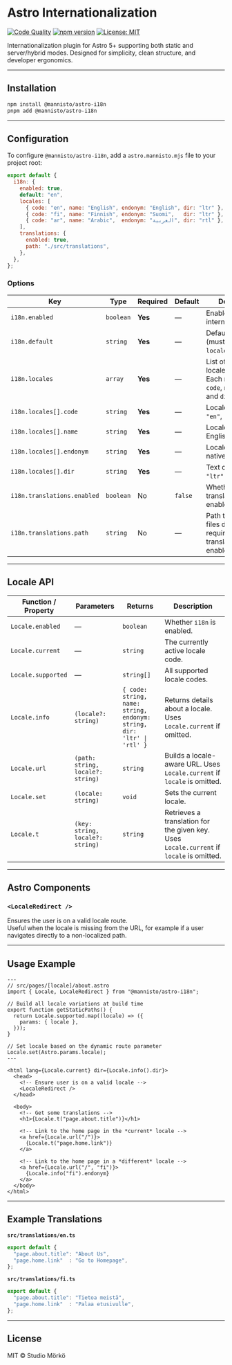# Astro Internationalization

[![Code Quality](https://github.com/studio-morko/astro-plugins/actions/workflows/quality.yml/badge.svg)](https://github.com/studio-morko/astro-plugins/actions/workflows/quality.yml)
[![npm version](https://img.shields.io/npm/v/@mannisto/astro-i18n.svg)](https://www.npmjs.com/package/@mannisto/astro-i18n)
[![License: MIT](https://img.shields.io/badge/License-MIT-yellow.svg)](https://opensource.org/licenses/MIT)

Internationalization plugin for Astro 5+ supporting both static and server/hybrid modes. Designed for simplicity, clean structure, and developer ergonomics.

---

## Installation

```bash
npm install @mannisto/astro-i18n
pnpm add @mannisto/astro-i18n
```

---

## Configuration

To configure `@mannisto/astro-i18n`, add a `astro.mannisto.mjs` file to your project root:

```mjs
export default {
  i18n: {
    enabled: true,
    default: "en",
    locales: [
      { code: "en", name: "English", endonym: "English", dir: "ltr" },
      { code: "fi", name: "Finnish", endonym: "Suomi",   dir: "ltr" },
      { code: "ar", name: "Arabic",  endonym: "العربية", dir: "rtl" },
    ],
    translations: {
      enabled: true,
      path: "./src/translations",
    },
  },
};
```

### Options

| Key                         | Type      | Required | Default | Description                                                                               |
| ----------------------------| --------- | -------- | ------- | ----------------------------------------------------------------------------------------- |
| `i18n.enabled`              | `boolean` | **Yes**  | —       | Enables or disables internationalization.                                                 |
| `i18n.default`              | `string`  | **Yes**  | —       | Default locale code (must match one in `locales`).                                        |
| `i18n.locales`              | `array`   | **Yes**  | —       | List of supported locale objects. Each must include `code`, `name`, `endonym`, and `dir`. |
| `i18n.locales[].code`       | `string`  | **Yes**  | —       | Locale code (e.g., `"en"`, `"fi"`, `"ar"`).                                               |
| `i18n.locales[].name`       | `string`  | **Yes**  | —       | Locale name in English (exonym).                                                          |
| `i18n.locales[].endonym`    | `string`  | **Yes**  | —       | Locale name in the native language.                                                       |
| `i18n.locales[].dir`        | `string`  | **Yes**  | —       | Text direction: `"ltr"` or `"rtl"`.                                                       |
| `i18n.translations.enabled` | `boolean` | No       | `false` | Whether translations are enabled.                                                         |
| `i18n.translations.path`    | `string`  | No       | —       | Path to translation files directory (only required if translations are enabled).          |

---
## Locale API

| Function / Property | Parameters                        | Returns                                                                | Description                                                                              |
| ------------------- | --------------------------------- | ---------------------------------------------------------------------- | ---------------------------------------------------------------------------------------- |
| `Locale.enabled`    | —                                 | `boolean`                                                              | Whether `i18n` is enabled.                                                               |
| `Locale.current`    | —                                 | `string`                                                               | The currently active locale code.                                                        |
| `Locale.supported`  | —                                 | `string[]`                                                             | All supported locale codes.                                                              |
| `Locale.info`       | `(locale?: string)`               | `{ code: string, name: string, endonym: string, dir: 'ltr' \| 'rtl' }` | Returns details about a locale. Uses `Locale.current` if omitted.                        |
| `Locale.url`        | `(path: string, locale?: string)` | `string`                                                               | Builds a locale-aware URL. Uses `Locale.current` if `locale` is omitted.                 |
| `Locale.set`        | `(locale: string)`                | `void`                                                                 | Sets the current locale.                                                                 |
| `Locale.t`          | `(key: string, locale?: string)`  | `string`                                                               | Retrieves a translation for the given key. Uses `Locale.current` if `locale` is omitted. |

---

## Astro Components

### `<LocaleRedirect />`
Ensures the user is on a valid locale route.  
Useful when the locale is missing from the URL, for example if a user navigates directly to a non-localized path.

---

## Usage Example

```astro
---
// src/pages/[locale]/about.astro
import { Locale, LocaleRedirect } from "@mannisto/astro-i18n";

// Build all locale variations at build time
export function getStaticPaths() {
  return Locale.supported.map((locale) => ({
    params: { locale },
  }));
}

// Set locale based on the dynamic route parameter
Locale.set(Astro.params.locale);
---

<html lang={Locale.current} dir={Locale.info().dir}>
  <head>
    <!-- Ensure user is on a valid locale -->
    <LocaleRedirect />
  </head>

  <body>
    <!-- Get some translations -->
    <h1>{Locale.t("page.about.title")}</h1>

    <!-- Link to the home page in the *current* locale -->
    <a href={Locale.url("/")}>
      {Locale.t("page.home.link")}
    </a>

    <!-- Link to the home page in a *different* locale -->
    <a href={Locale.url("/", "fi")}>
      {Locale.info("fi").endonym}
    </a>
  </body>
</html>
```

---

## Example Translations

**`src/translations/en.ts`**
```ts
export default {
  "page.about.title": "About Us",
  "page.home.link"  : "Go to Homepage",
};
```

**`src/translations/fi.ts`**
```ts
export default {
  "page.about.title": "Tietoa meistä",
  "page.home.link"  : "Palaa etusivulle",
};
```

---

## License

MIT © Studio Mörkö
